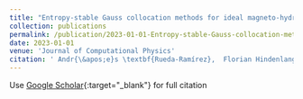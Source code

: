 ```yaml
---
title: "Entropy-stable Gauss collocation methods for ideal magneto-hydrodynamics"
collection: publications
permalink: /publication/2023-01-01-Entropy-stable-Gauss-collocation-methods-for-ideal-magneto-hydrodynamics
date: 2023-01-01
venue: 'Journal of Computational Physics'
citation: ' Andr{\&apos;e}s \textbf{Rueda-Ramírez},  Florian Hindenlang,  Jesse Chan,  Gregor Gassner, &quot;Entropy-stable Gauss collocation methods for ideal magneto-hydrodynamics.&quot; Journal of Computational Physics, 2023.'
---
```

Use [Google Scholar](https://scholar.google.com/scholar?q=Entropy+stable+Gauss+collocation+methods+for+ideal+magneto+hydrodynamics){:target="_blank"} for full citation